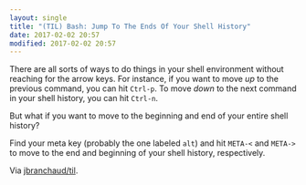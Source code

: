 ```yaml
---
layout: single
title: "(TIL) Bash: Jump To The Ends Of Your Shell History"
date: 2017-02-02 20:57
modified: 2017-02-02 20:57
---
```


There are all sorts of ways to do things in your shell environment without
reaching for the arrow keys. For instance, if you want to move _up_ to the
previous command, you can hit `Ctrl-p`. To move _down_ to the next
command in your shell history, you can hit `Ctrl-n`.

But what if you want to move to the beginning and end of your entire shell
history?

Find your meta key (probably the one labeled `alt`) and hit `META-<` and
`META->` to move to the end and beginning of your shell history,
respectively.

Via [jbranchaud/til](https://github.com/jbranchaud/til).
